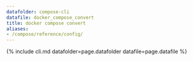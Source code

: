 ```yaml
---
datafolder: compose-cli
datafile: docker_compose_convert
title: docker compose convert
aliases:
- /compose/reference/config/
---
```

<!--
Sorry, but the contents of this page are automatically generated from
Docker's source code. If you want to suggest a change to the text that appears
here, you'll need to find the string by searching this repo:
https://github.com/docker/compose
-->
{% include cli.md datafolder=page.datafolder datafile=page.datafile %}
